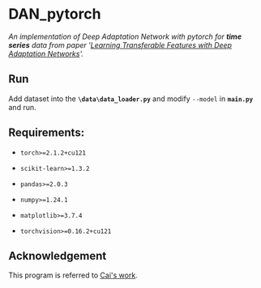 # DAN_pytorch
*An implementation of Deep Adaptation Network with pytorch for **time series** data from paper '[Learning Transferable Features with Deep Adaptation Networks][1]'.*


## Run
 
 Add dataset into the **`\data\data_loader.py`** and modify `--model` in **`main.py`** and run. 

## Requirements:

* `torch>=2.1.2+cu121`

* `scikit-learn>=1.3.2`

* `pandas>=2.0.3`

* `numpy>=1.24.1`

* `matplotlib>=3.7.4`
 
* `torchvision>=0.16.2+cu121`

## Acknowledgement

This program is referred to [Cai's work][2].

[1]:https://arxiv.org/pdf/1502.02791.pdf

[2]: https://github.com/CuthbertCai/pytorch_DAN


